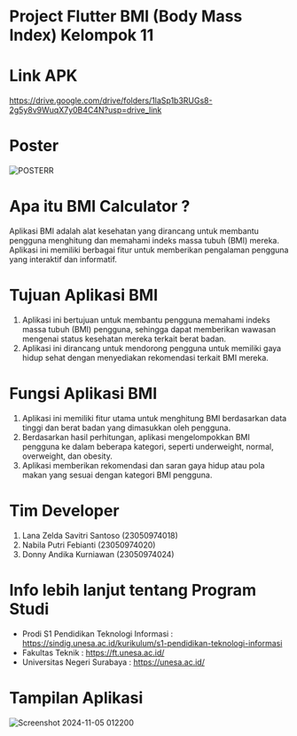 # Project Flutter BMI (Body Mass Index) Kelompok 11

# Link APK
https://drive.google.com/drive/folders/1laSp1b3RUGs8-2g5y8v9WuqX7y0B4C4N?usp=drive_link

# Poster
![POSTERR](https://github.com/user-attachments/assets/da8c9884-2cfd-475f-93a7-3890cba6376e)

# Apa itu BMI Calculator ?
Aplikasi BMI adalah alat kesehatan yang dirancang untuk membantu pengguna menghitung dan memahami indeks massa tubuh (BMI) mereka. Aplikasi ini memiliki berbagai fitur untuk memberikan pengalaman pengguna yang interaktif dan informatif.

# Tujuan Aplikasi BMI
1. Aplikasi ini bertujuan untuk membantu pengguna memahami indeks massa tubuh (BMI) pengguna, sehingga dapat memberikan wawasan mengenai status kesehatan mereka terkait berat badan.
2. Aplikasi ini dirancang untuk mendorong pengguna untuk memiliki gaya hidup sehat dengan menyediakan rekomendasi terkait BMI mereka.

# Fungsi Aplikasi BMI
1. Aplikasi ini memiliki fitur utama untuk menghitung BMI berdasarkan data tinggi dan berat badan yang dimasukkan oleh pengguna.
2. Berdasarkan hasil perhitungan, aplikasi mengelompokkan BMI pengguna ke dalam beberapa kategori, seperti underweight, normal, overweight, dan obesity.
3. Aplikasi memberikan rekomendasi dan saran gaya hidup atau pola makan yang sesuai dengan kategori BMI pengguna.

# Tim Developer
1.	Lana Zelda Savitri Santoso	 (23050974018)
2.	Nabila Putri Febianti	 (23050974020)
3.	Donny Andika Kurniawan 	 (23050974024)

# Info lebih lanjut tentang Program Studi
- Prodi S1 Pendidikan Teknologi Informasi : https://sindig.unesa.ac.id/kurikulum/s1-pendidikan-teknologi-informasi
- Fakultas Teknik : https://ft.unesa.ac.id/
- Universitas Negeri Surabaya : https://unesa.ac.id/

# Tampilan Aplikasi
![Screenshot 2024-11-05 012200](https://github.com/user-attachments/assets/69e4d5df-1984-41eb-b700-b3559e159e0c)
